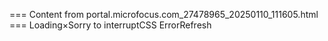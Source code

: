 === Content from portal.microfocus.com_27478965_20250110_111605.html ===
Loading×Sorry to interruptCSS ErrorRefresh
